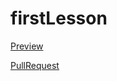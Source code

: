 # firstLesson

 [Preview](https://khrystynastyslo.github.io/firstLesson/)
 
 
 [PullRequest](https://github.com/khrystynastyslo.github.io/firstLesson/pull/1/files)
